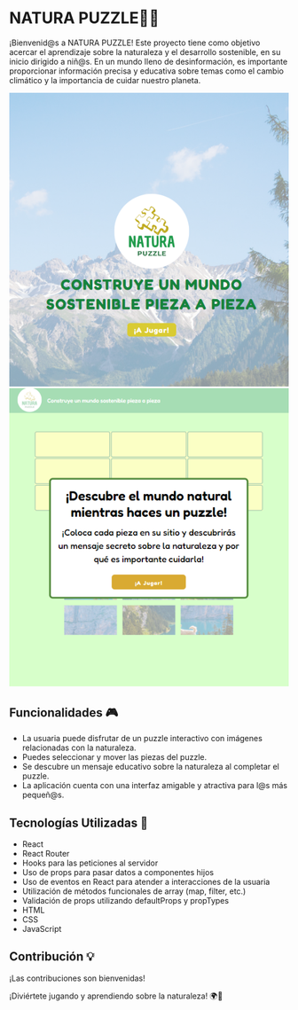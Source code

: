 # NATURA PUZZLE🌿🧩

¡Bienvenid@s a NATURA PUZZLE! Este proyecto tiene como objetivo acercar el aprendizaje sobre la naturaleza y el desarrollo sostenible, en su inicio dirigido a niñ@s. En un mundo lleno de desinformación, es importante proporcionar información precisa y educativa sobre temas como el cambio climático y la importancia de cuidar nuestro planeta.

![Landing](src/images/landing.png)
![Landing](src/images/message.png)

## Funcionalidades 🎮

- La usuaria puede disfrutar de un puzzle interactivo con imágenes relacionadas con la naturaleza.
- Puedes seleccionar y mover las piezas del puzzle.
- Se descubre un mensaje educativo sobre la naturaleza al completar el puzzle.
- La aplicación cuenta con una interfaz amigable y atractiva para l@s más pequeñ@s.

## Tecnologías Utilizadas 🚀

- React
- React Router
- Hooks para las peticiones al servidor
- Uso de props para pasar datos a componentes hijos
- Uso de eventos en React para atender a interacciones de la usuaria
- Utilización de métodos funcionales de array (map, filter, etc.)
- Validación de props utilizando defaultProps y propTypes
- HTML
- CSS
- JavaScript

## Contribución 💡

¡Las contribuciones son bienvenidas!

¡Diviértete jugando y aprendiendo sobre la naturaleza! 🌍🌱
